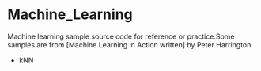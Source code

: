 # Machine_Learning
 Machine learning sample source code for reference or practice.Some samples are from [Machine Learning in Action written] by Peter Harrington.
 - kNN
